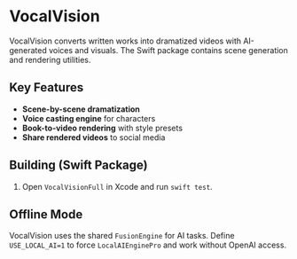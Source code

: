 # VocalVision

VocalVision converts written works into dramatized videos with AI-generated
voices and visuals. The Swift package contains scene generation and rendering
utilities.

## Key Features
- **Scene-by-scene dramatization**
- **Voice casting engine** for characters
- **Book-to-video rendering** with style presets
- **Share rendered videos** to social media

## Building (Swift Package)
1. Open `VocalVisionFull` in Xcode and run `swift test`.

## Offline Mode
VocalVision uses the shared `FusionEngine` for AI tasks. Define
`USE_LOCAL_AI=1` to force `LocalAIEnginePro` and work without OpenAI access.
